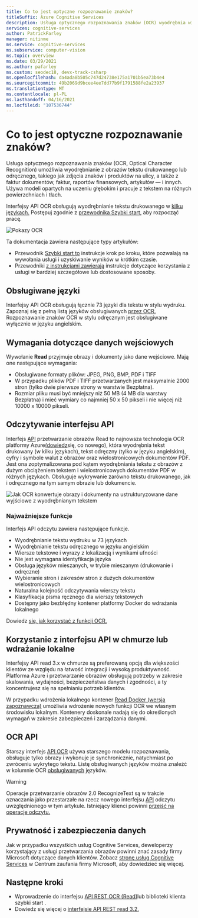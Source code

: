 ```yaml
---
title: Co to jest optyczne rozpoznawanie znaków?
titleSuffix: Azure Cognitive Services
description: Usługa optycznego rozpoznawania znaków (OCR) wyodrębnia widoczny tekst na obrazie i zwraca go jako ciągi strukturalne.
services: cognitive-services
author: PatrickFarley
manager: nitinme
ms.service: cognitive-services
ms.subservice: computer-vision
ms.topic: overview
ms.date: 03/29/2021
ms.author: pafarley
ms.custom: seodec18, devx-track-csharp
ms.openlocfilehash: da4ada8b505c747d24738e175a1701b5ea73b4e4
ms.sourcegitcommit: 49b2069d9bcee4ee7dd77b9f1791588fe2a23937
ms.translationtype: MT
ms.contentlocale: pl-PL
ms.lasthandoff: 04/16/2021
ms.locfileid: "107536744"
---
```

# <a name="what-is-optical-character-recognition"></a>Co to jest optyczne rozpoznawanie znaków?

Usługa optycznego rozpoznawania znaków (OCR, Optical Character Recognition) umożliwia wyodrębnianie z obrazów tekstu drukowanego lub odręcznego, takiego jak zdjęcia znaków i produktów na ulicy, a także z faktur dokumentów, faktur, raportów finansowych, artykułów &mdash; i innych. Używa modeli opartych na uczeniu głębokim i pracuje z tekstem na różnych powierzchniach i tłach.

Interfejsy API OCR obsługują wyodrębnianie tekstu drukowanego w [kilku językach.](./language-support.md) Postępuj zgodnie z [przewodnika Szybki start,](./quickstarts-sdk/client-library.md) aby rozpocząć pracę.

![Pokazy OCR](./Images/ocr-demo.gif)

Ta dokumentacja zawiera następujące typy artykułów:
* Przewodnik [Szybki start to](./quickstarts-sdk/client-library.md) instrukcje krok po kroku, które pozwalają na wywołania usługi i uzyskiwanie wyników w krótkim czasie. 
* Przewodniki [z instrukcjami zawierają](./Vision-API-How-to-Topics/call-read-api.md) instrukcje dotyczące korzystania z usługi w bardziej szczegółowe lub dostosowane sposoby.
<!--* The [conceptual articles](Vision-API-How-to-Topics/call-read-api.md) provide in-depth explanations of the service's functionality and features.
* The [tutorials](./tutorials/storage-lab-tutorial.md) are longer guides that show you how to use this service as a component in broader business solutions. -->

## <a name="supported-languages"></a>Obsługiwane języki
Interfejsy API OCR obsługują łącznie 73 języki dla tekstu w stylu wydruku. Zapoznaj się z pełną listą języków obsługiwanych [przez OCR.](./language-support.md#optical-character-recognition-ocr) Rozpoznawanie znaków OCR w stylu odręcznym jest obsługiwane wyłącznie w języku angielskim.

## <a name="input-requirements"></a>Wymagania dotyczące danych wejściowych

Wywołanie **Read** przyjmuje obrazy i dokumenty jako dane wejściowe. Mają one następujące wymagania:

* Obsługiwane formaty plików: JPEG, PNG, BMP, PDF i TIFF
* W przypadku plików PDF i TIFF przetwarzanych jest maksymalnie 2000 stron (tylko dwie pierwsze strony w warstwie Bezpłatna).
* Rozmiar pliku musi być mniejszy niż 50 MB (4 MB dla warstwy Bezpłatna) i mieć wymiary co najmniej 50 x 50 pikseli i nie więcej niż 10000 x 10000 pikseli. 

## <a name="read-api"></a>Odczytywanie interfejsu API 

Interfejs [API](https://centraluseuap.dev.cognitive.microsoft.com/docs/services/computer-vision-v3-2/operations/5d986960601faab4bf452005) przetwarzanie obrazów Read to najnowsza technologia OCR platformy Azure[(dowiedz](./whats-new.md)się, co nowego), która wyodrębnia tekst drukowany (w kilku językach), tekst odręczny (tylko w języku angielskim), cyfry i symbole walut z obrazów oraz wielostronicowych dokumentów PDF. Jest ona zoptymalizowana pod kątem wyodrębniania tekstu z obrazów z dużym obciążeniem tekstem i wielostronicowych dokumentów PDF w różnych językach. Obsługuje wykrywanie zarówno tekstu drukowanego, jak i odręcznego na tym samym obrazie lub dokumencie.

![Jak OCR konwertuje obrazy i dokumenty na ustrukturyzowane dane wyjściowe z wyodrębnianym tekstem](./Images/how-ocr-works.svg)

### <a name="key-features"></a>Najważniejsze funkcje

Interfejs API odczytu zawiera następujące funkcje. 

* Wyodrębnianie tekstu wydruku w 73 językach
* Wyodrębnianie tekstu odręcznego w języku angielskim
* Wiersze tekstowe i wyrazy z lokalizacją i wynikami ufności
* Nie jest wymagana identyfikacja języka
* Obsługa języków mieszanych, w trybie mieszanym (drukowanie i odręczne)
* Wybieranie stron i zakresów stron z dużych dokumentów wielostronicowych
* Naturalna kolejność odczytywania wierszy tekstu
* Klasyfikacja pisma ręcznego dla wierszy tekstowych
* Dostępny jako bezbłędny kontener platformy Docker do wdrażania lokalnego

Dowiedz [się, jak korzystać z funkcji OCR.](./vision-api-how-to-topics/call-read-api.md)

## <a name="use-the-cloud-api-or-deploy-on-premise"></a>Korzystanie z interfejsu API w chmurze lub wdrażanie lokalne
Interfejsy API read 3.x w chmurze są preferowaną opcją dla większości klientów ze względu na łatwość integracji i wysoką produktywność. Platforma Azure i przetwarzanie obrazów obsługują potrzeby w zakresie skalowania, wydajności, bezpieczeństwa danych i zgodności, a ty koncentrujesz się na spełnianiu potrzeb klientów.

W przypadku wdrożenia lokalnego kontener [Read Docker (wersja zapoznawcza)](./computer-vision-how-to-install-containers.md) umożliwia wdrożenie nowych funkcji OCR we własnym środowisku lokalnym. Kontenery doskonale nadają się do określonych wymagań w zakresie zabezpieczeń i zarządzania danymi.

## <a name="ocr-api"></a>OCR API

Starszy interfejs [API OCR](https://centraluseuap.dev.cognitive.microsoft.com/docs/services/computer-vision-v3-2/operations/56f91f2e778daf14a499f20d) używa starszego modelu rozpoznawania, obsługuje tylko obrazy i wykonuje je synchronicznie, natychmiast po zwróceniu wykrytego tekstu. Listę obsługiwanych języków można znaleźć w kolumnie OCR [obsługiwanych](./language-support.md#optical-character-recognition-ocr) języków.

> [!WARNING]
> Operacje przetwarzanie obrazów 2.0 RecognizeText są w trakcie oznaczania jako przestarzałe na rzecz nowego interfejsu [API](#read-api) odczytu uwzględnionego w tym artykule. Istniejący klienci powinni [przejść na operacje odczytu.](upgrade-api-versions.md)

## <a name="data-privacy-and-security"></a>Prywatność i zabezpieczenia danych

Jak w przypadku wszystkich usług Cognitive Services, deweloperzy korzystający z usługi przetwarzania obrazów powinni znać zasady firmy Microsoft dotyczące danych klientów. Zobacz [stronę usług Cognitive Services](https://www.microsoft.com/trustcenter/cloudservices/cognitiveservices) w Centrum zaufania firmy Microsoft, aby dowiedzieć się więcej.

## <a name="next-steps"></a>Następne kroki

- Wprowadzenie do interfejsu [API REST OCR (Read)](./quickstarts-sdk/client-library.md)lub biblioteki klienta szybki start .
- Dowiedz się więcej o [interfejsie API REST read 3.2.](https://centraluseuap.dev.cognitive.microsoft.com/docs/services/computer-vision-v3-2/operations/5d986960601faab4bf452005)
